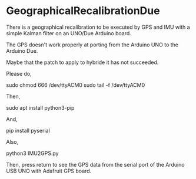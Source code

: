 # GeographicalRecalibrationDue
There is a geographical recalibration to be executed by GPS and IMU with a simple Kalman filter on an UNO/Due Arduino board.

The GPS doesn't work properly at porting from the Arduino UNO to the Arduino Due.

Maybe that the patch to apply to hybride it has not succeeded.

Please do,

sudo chmod 666 /dev/ttyACM0
sudo tail -f /dev/ttyACM0

Then,

sudo apt install python3-pip

And,

pip install pyserial

Also,

python3 IMU2GPS.py

Then, press return to see the GPS data from the serial port of the Arduino USB UNO with Adafruit GPS board.
